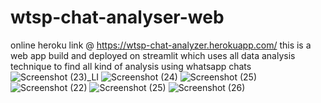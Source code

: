 # wtsp-chat-analyser-web
online heroku link @ https://wtsp-chat-analyzer.herokuapp.com/
this is a web app build and deployed on streamlit which uses all data analysis technique to find all kind of analysis using whatsapp chats 
![Screenshot (23)_LI](https://user-images.githubusercontent.com/61107453/126898069-cdb7b555-f444-4517-bccf-f6f68371441b.jpg)
![Screenshot (24)](https://user-images.githubusercontent.com/61107453/126898075-c4025fd4-e417-4f18-b8a8-390169df4626.png)
![Screenshot (25)](https://user-images.githubusercontent.com/61107453/126898078-c227b868-8911-487c-9c9c-c91d648d615f.png)
![Screenshot (22)](https://user-images.githubusercontent.com/61107453/126898081-da71206e-d9e8-48e1-85a7-d932b31a68a7.png)
![Screenshot (25)](https://user-images.githubusercontent.com/61107453/126898086-a878a59b-5768-4038-bf95-58ca65a7137a.png)
![Screenshot (26)](https://user-images.githubusercontent.com/61107453/126898087-64c9a572-fe23-430b-8167-05356647e727.png)

